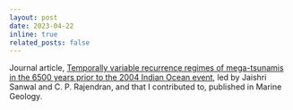 ```yaml
---
layout: post
date: 2023-04-22
inline: true
related_posts: false
---
```


Journal article, [Temporally variable recurrence regimes of mega-tsunamis in the 6500 years prior to the 2004 Indian Ocean event](https://doi.org/10.1016/j.margeo.2023.107051), led by Jaishri Sanwal and C. P. Rajendran, and that I contributed to, published in Marine Geology.
